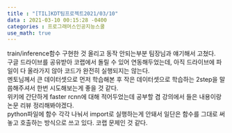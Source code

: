 ```yaml
---
title : "[TIL]KDT팀프로젝트2021/03/10"
data : 2021-03-10 00:15:28 -0400
categories : 프로그래머스인공지능스쿨
use_math: true
---
```

train/inference함수 구현한 것 올리고 동작 안되는부분 팀장님과 얘기해서 고쳤다.  
구글 드라이브를 공유받아 코랩에서 돌릴 수 있어 연동해두었는데, 아직 드라이브에 파일이 다 올라가지 않아 코드가 완전히 실행되지는 않는다.  
멘토님께서 큰 데이터셋으로 먼저 학습해본 후 작은 데이터셋으로 학습하는 2step을 말씀해주셔서 한번 시도해보는게 좋을 것 같다.  
위키에 간단하게 faster rcnn에 대해 적어두었는데 공부할 겸 강의에서 들은 내용이랑 논문 리뷰 정리해봐야겠다.  
python파일에 함수 각각 나눠서 import로 실행하는게 안돼서 일단은 함수를 그대로 써놓고 호출하는 방식으로 쓰고 있다. 코랩 문제인 것 같다.